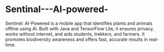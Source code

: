 # Sentinal---AI-powered-
Sentinel: AI-Powered is a mobile app that identifies plants and animals offline using AI. Built with Java and TensorFlow Lite, it ensures privacy, works without internet, and aids students, trekkers, and farmers. It promotes biodiversity awareness and offers fast, accurate results in real-time.
